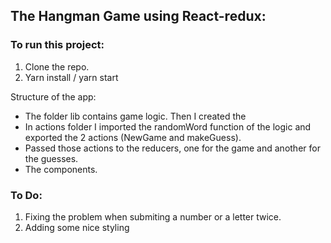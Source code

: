 ## The Hangman Game using React-redux:

### To run this project:
1. Clone the repo.
2. Yarn install / yarn start

Structure of the app:
- The folder lib contains game logic. Then I created the 
- In actions folder I imported the randomWord function of the logic and exported the 2 actions (NewGame and makeGuess).
- Passed those actions to the reducers, one for the game and another for the guesses.
- The components. 

### To Do:
1. Fixing the problem when submiting a number or a letter twice.
2. Adding some nice styling

